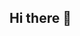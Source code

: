 ## Hi there 👋

<!--
**JeongHyeon-Jo/JeongHyeon-Jo** is a ✨ _special_ ✨ repository because its `README.md` (this file) appears on your GitHub profile.

Here are some ideas to get you started:

![Anurag's GitHub stats](https://github-readme-stats.vercel.app/api?JeongHyeon-Jo=anuraghazra&show_icons=true&theme=radical)

![Top Langs](https://github-readme-stats.vercel.app/api/top-langs/?JeongHyeon-Jo=anuraghazra&layout=compact)
